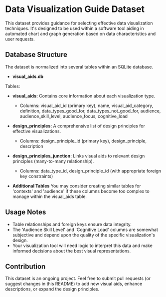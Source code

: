 # Data Visualization Guide Dataset

This dataset provides guidance for selecting effective data visualization techniques. It's designed to be used within a software tool aiding in automated chart and graph generation based on data characteristics and user requests.

## Database Structure

The dataset is normalized into several tables within an SQLite database.

* **visual_aids.db**

Tables:

* **visual_aids:** Contains core information about each visualization type.
    * Columns: visual_aid_id (primary key), name, visual_aid_category, definition,  data_types_good_for, data_types_not_good_for, audience, audience_skill_level, audience_focus, cognitive_load
* **design_principles:** A comprehensive list of design principles for effective visualizations.
    * Columns: design_principle_id (primary key), design_principle, description
* **design_principles_junction:** Links visual aids to relevant design principles (many-to-many relationship).
    * Columns: data_type_id, design_principle_id (with appropriate foreign key constraints)

* **Additional Tables**
   You may consider creating similar tables for 'contexts' and 'audience' if these columns become too complex to manage within the visual_aids table.

## Usage Notes

* Table relationships and foreign keys ensure data integrity.
* The 'Audience Skill Level' and 'Cognitive Load' columns are somewhat subjective and depend upon the quality of the specific visualization's design.
* Your visualization tool will need logic to interpret this data and make informed decisions about the best visual representations.

## Contribution

This dataset is an ongoing project. Feel free to submit pull requests (or suggest changes in this README) to add new visual aids, enhance descriptions, or expand the design principles.

